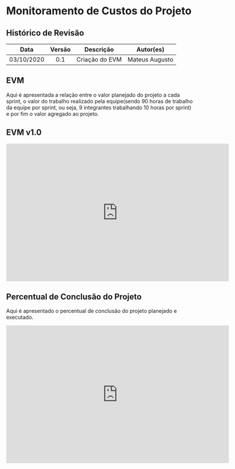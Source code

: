 #	Monitoramento de Custos do Projeto

## Histórico de Revisão

|   Data   |  Versão  |        Descrição       |          Autor(es)          |
|:--------:|:--------:|:----------------------:|:---------------------------:|
|03/10/2020|   0.1    | Criação do EVM        |   Mateus Augusto  |

## EVM
Aqui é apresentada a relação entre o valor planejado do projeto a cada sprint, o valor do trabalho realizado pela equipe(sendo 90 horas de trabalho da equipe por sprint, ou seja, 9 integrantes trabalhando 10 horas por sprint) e por fim o valor agregado ao projeto.

## EVM v1.0
<iframe width="600" height="371" seamless frameborder="0" scrolling="no" src="https://docs.google.com/spreadsheets/d/e/2PACX-1vR_5KC2ypvmub7V28kbUijGbzrdwFKL-2yvd4jJd1gCJySoGJ7LcpJAlOTkdeNqiXH5lf_QjDBcIvkb/pubchart?oid=1111687062&amp;format=image"></iframe>

## Percentual de Conclusão do Projeto
Aqui é apresentado o percentual de conclusão do projeto planejado e executado.

<iframe width="600" height="371" seamless frameborder="0" scrolling="no" src="https://docs.google.com/spreadsheets/d/e/2PACX-1vR_5KC2ypvmub7V28kbUijGbzrdwFKL-2yvd4jJd1gCJySoGJ7LcpJAlOTkdeNqiXH5lf_QjDBcIvkb/pubchart?oid=244139452&amp;format=image"></iframe>